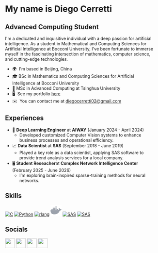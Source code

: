 My name is Diego Cerretti
======================================================================================================================================

Advanced Computing Student
----------

I'm a dedicated and inquisitive individual with a deep passion for artificial intelligence. As a student in Mathematical and Computing Sciences for Artificial Intelligence at Bocconi University, I've been fortunate to immerse myself in the fascinating intersection of mathematics, computer science, and cutting-edge technologies.

* 🌍  I'm based in Beijing, China
* 🎓  BSc in Mathematics and Computing Sciences for Artificial Intelligence at Bocconi University
* 📖  MSc in Advanced Computing at Tsinghua University
* 🖥️  See my portfolio [here](https://diegocerretti.github.io)
* ✉️  You can contact me at [diegocerretti02@gmail.com](mailto:diegocerretti02@gmail.com)

Experiences
----------

* 🧠 **Deep Learning Engineer** at **AIWAY** (January 2024 - April 2024)
  - Developed customized Computer Vision systems to enhance business processes and operational efficiency.
* 📈 **Data Scientist** at **SAS** (September 2018 - June 2019)
  - Played a key role as a data scientist, applying SAS software to provide trend analysis services for a local company.
* 🖥️ **Student Reseacher**at **Complex Network Intelligence Center** (February 2025 - June 2026)
  - I’m exploring brain-inspired sparse-training methods for neural networks.


Skills
----------

<p align="left">
<a href="https://docs.microsoft.com/en-us/cpp/?view=msvc-170" target="_blank" rel="noreferrer"><img src="https://raw.githubusercontent.com/danielcranney/readme-generator/main/public/icons/skills/c-colored.svg" width="36" height="36" alt="C" /></a>
<a href="https://www.python.org/" target="_blank" rel="noreferrer"><img src="https://raw.githubusercontent.com/danielcranney/readme-generator/main/public/icons/skills/python-colored.svg" width="36" height="36" alt="Python" /></a>
<a href="https://www.r-project.org/" target="_blank" rel="noreferrer"><img src="https://raw.githubusercontent.com/danielcranney/readme-generator/main/public/icons/skills/rlang-colored.svg" width="36" height="36" alt="rlang" /></a>
<a href="https://hub.docker.com/" target="_blank" rel="noreferrer"><img src="https://github.com/danielcranney/profileme-dev/blob/main/public/icons/skills/docker.svg" width="36" height="36" alt="Docker" /></a>
<a href="https://www.sas.com/" target="_blank" rel="noreferrer"><img src="https://cdn.icon-icons.com/icons2/2699/PNG/512/sas_logo_icon_170761.png" width="36" height="36" alt="SAS" /></a>
<a href="https://flask.palletsprojects.com/en/3.0.x/" target="_blank" rel="noreferrer"><img src="https://github.com/danielcranney/profileme-dev/blob/main/public/icons/skills/flask.svg" width="36" height="36" alt="SAS" /></a>
</p>

Socials
----------

<p align="left"> <a href="https://www.github.com/diegocerretti" target="_blank" rel="noreferrer"><img src="https://raw.githubusercontent.com/danielcranney/readme-generator/main/public/icons/socials/github.svg" width="32" height="32" /></a> <a href="http://www.instagram.com/diegocerretti" target="_blank" rel="noreferrer"><img src="https://raw.githubusercontent.com/danielcranney/readme-generator/main/public/icons/socials/instagram.svg" width="32" height="32" /></a> <a href="https://www.linkedin.com/in/diegocerretti" target="_blank" rel="noreferrer"><img src="https://raw.githubusercontent.com/danielcranney/readme-generator/main/public/icons/socials/linkedin.svg" width="32" height="32" /></a> <a href="https://www.twitter.com/CerrettiDiego" target="_blank" rel="noreferrer"><img src="https://raw.githubusercontent.com/danielcranney/readme-generator/main/public/icons/socials/twitter.svg" width="32" height="32" /></a></p>
